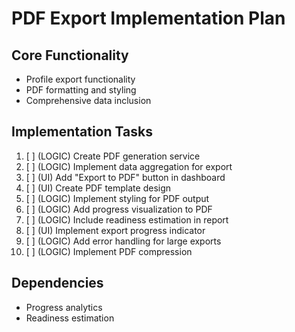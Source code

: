# PDF Export Implementation Plan

## Core Functionality
- Profile export functionality
- PDF formatting and styling
- Comprehensive data inclusion

## Implementation Tasks
1. [ ] (LOGIC) Create PDF generation service
2. [ ] (LOGIC) Implement data aggregation for export
3. [ ] (UI) Add "Export to PDF" button in dashboard
4. [ ] (UI) Create PDF template design
5. [ ] (LOGIC) Implement styling for PDF output
6. [ ] (LOGIC) Add progress visualization to PDF
7. [ ] (LOGIC) Include readiness estimation in report
8. [ ] (UI) Implement export progress indicator
9. [ ] (LOGIC) Add error handling for large exports
10. [ ] (LOGIC) Implement PDF compression

## Dependencies
- Progress analytics
- Readiness estimation